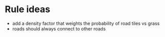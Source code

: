 
# Rule ideas

 - add a density factor that weights the probability of road tiles vs grass
 - roads should always connect to other roads
